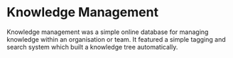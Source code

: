# Knowledge Management

Knowledge management was a simple online database for managing knowledge within an 
organisation or team. It featured a simple tagging and search system which built a knowledge 
tree automatically.
